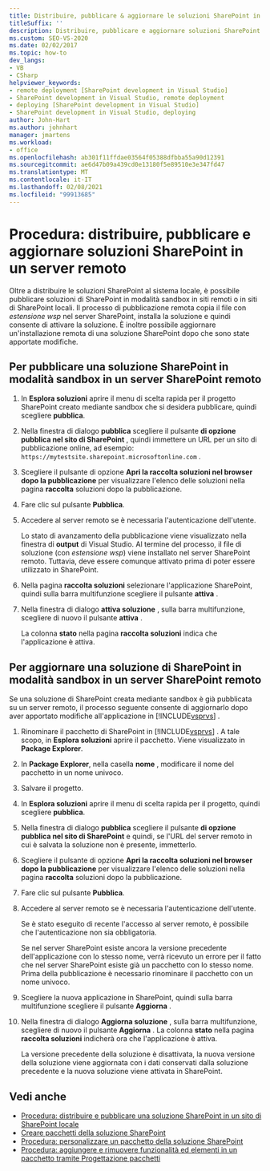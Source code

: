 ```yaml
---
title: Distribuire, pubblicare & aggiornare le soluzioni SharePoint in modalità remota
titleSuffix: ''
description: Distribuire, pubblicare e aggiornare soluzioni SharePoint in modalità sandbox in un sito remoto o in un sito di SharePoint locale.
ms.custom: SEO-VS-2020
ms.date: 02/02/2017
ms.topic: how-to
dev_langs:
- VB
- CSharp
helpviewer_keywords:
- remote deployment [SharePoint development in Visual Studio]
- SharePoint development in Visual Studio, remote deployment
- deploying [SharePoint development in Visual Studio]
- SharePoint development in Visual Studio, deploying
author: John-Hart
ms.author: johnhart
manager: jmartens
ms.workload:
- office
ms.openlocfilehash: ab301f11ffdae03564f05388dfbba55a90d12391
ms.sourcegitcommit: ae6d47b09a439cd0e13180f5e89510e3e347fd47
ms.translationtype: MT
ms.contentlocale: it-IT
ms.lasthandoff: 02/08/2021
ms.locfileid: "99913685"
---
```

# <a name="how-to-deploy-publish-and-upgrade-sharepoint-solutions-on-a-remote-server"></a>Procedura: distribuire, pubblicare e aggiornare soluzioni SharePoint in un server remoto
  Oltre a distribuire le soluzioni SharePoint al sistema locale, è possibile pubblicare soluzioni di SharePoint in modalità sandbox in siti remoti o in siti di SharePoint locali. Il processo di pubblicazione remota copia il file con *estensione wsp* nel server SharePoint, installa la soluzione e quindi consente di attivare la soluzione. È inoltre possibile aggiornare un'installazione remota di una soluzione SharePoint dopo che sono state apportate modifiche.

## <a name="to-publish-a-sandboxed-sharepoint-solution-to-a-remote-sharepoint-server"></a>Per pubblicare una soluzione SharePoint in modalità sandbox in un server SharePoint remoto

1. In **Esplora soluzioni** aprire il menu di scelta rapida per il progetto SharePoint creato mediante sandbox che si desidera pubblicare, quindi scegliere **pubblica**.

2. Nella finestra di dialogo **pubblica** scegliere il pulsante **di opzione pubblica nel sito di SharePoint** , quindi immettere un URL per un sito di pubblicazione online, ad esempio: `https://mytestsite.sharepoint.microsoftonline.com` .

3. Scegliere il pulsante di opzione **Apri la raccolta soluzioni nel browser dopo la pubblicazione** per visualizzare l'elenco delle soluzioni nella pagina **raccolta** soluzioni dopo la pubblicazione.

4. Fare clic sul pulsante **Pubblica**.

5. Accedere al server remoto se è necessaria l'autenticazione dell'utente.

     Lo stato di avanzamento della pubblicazione viene visualizzato nella finestra di **output** di Visual Studio. Al termine del processo, il file di soluzione (con *estensione wsp*) viene installato nel server SharePoint remoto. Tuttavia, deve essere comunque attivato prima di poter essere utilizzato in SharePoint.

6. Nella pagina **raccolta soluzioni** selezionare l'applicazione SharePoint, quindi sulla barra multifunzione scegliere il pulsante **attiva** .

7. Nella finestra di dialogo **attiva soluzione** , sulla barra multifunzione, scegliere di nuovo il pulsante **attiva** .

     La colonna **stato** nella pagina **raccolta soluzioni** indica che l'applicazione è attiva.

## <a name="to-upgrade-a-sandboxed-sharepoint-solution-on-a-remote-sharepoint-server"></a>Per aggiornare una soluzione di SharePoint in modalità sandbox in un server SharePoint remoto
 Se una soluzione di SharePoint creata mediante sandbox è già pubblicata su un server remoto, il processo seguente consente di aggiornarlo dopo aver apportato modifiche all'applicazione in [!INCLUDE[vsprvs](../sharepoint/includes/vsprvs-md.md)] .

1. Rinominare il pacchetto di SharePoint in [!INCLUDE[vsprvs](../sharepoint/includes/vsprvs-md.md)] . A tale scopo, in **Esplora soluzioni** aprire il pacchetto. Viene visualizzato in **Package Explorer**.

2. In **Package Explorer**, nella casella **nome** , modificare il nome del pacchetto in un nome univoco.

3. Salvare il progetto.

4. In **Esplora soluzioni** aprire il menu di scelta rapida per il progetto, quindi scegliere **pubblica**.

5. Nella finestra di dialogo **pubblica** scegliere il pulsante **di opzione pubblica nel sito di SharePoint** e quindi, se l'URL del server remoto in cui è salvata la soluzione non è presente, immetterlo.

6. Scegliere il pulsante di opzione **Apri la raccolta soluzioni nel browser dopo la pubblicazione** per visualizzare l'elenco delle soluzioni nella pagina **raccolta** soluzioni dopo la pubblicazione.

7. Fare clic sul pulsante **Pubblica**.

8. Accedere al server remoto se è necessaria l'autenticazione dell'utente.

     Se è stato eseguito di recente l'accesso al server remoto, è possibile che l'autenticazione non sia obbligatoria.

     Se nel server SharePoint esiste ancora la versione precedente dell'applicazione con lo stesso nome, verrà ricevuto un errore per il fatto che nel server SharePoint esiste già un pacchetto con lo stesso nome. Prima della pubblicazione è necessario rinominare il pacchetto con un nome univoco.

9. Scegliere la nuova applicazione in SharePoint, quindi sulla barra multifunzione scegliere il pulsante **Aggiorna** .

10. Nella finestra di dialogo **Aggiorna soluzione** , sulla barra multifunzione, scegliere di nuovo il pulsante **Aggiorna** . La colonna **stato** nella pagina **raccolta soluzioni** indicherà ora che l'applicazione è attiva.

     La versione precedente della soluzione è disattivata, la nuova versione della soluzione viene aggiornata con i dati conservati dalla soluzione precedente e la nuova soluzione viene attivata in SharePoint.

## <a name="see-also"></a>Vedi anche
- [Procedura: distribuire e pubblicare una soluzione SharePoint in un sito di SharePoint locale](../sharepoint/how-to-deploy-and-publish-a-sharepoint-solution-to-a-local-sharepoint-site.md)
- [Creare pacchetti della soluzione SharePoint](../sharepoint/creating-sharepoint-solution-packages.md)
- [Procedura: personalizzare un pacchetto della soluzione SharePoint](../sharepoint/how-to-customize-a-sharepoint-solution-package.md)
- [Procedura: aggiungere e rimuovere funzionalità ed elementi in un pacchetto tramite Progettazione pacchetti](../sharepoint/how-to-add-and-remove-features-and-items-to-a-package-by-using-the-package-designer.md)
